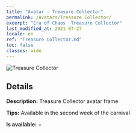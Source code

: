 ```yaml
---
title: "Avatar - Treasure Collector"
permalink: /Avatars/Treasure Collector/
excerpt: "Era of Chaos  Treasure Collector"
last_modified_at: 2021-07-27
locale: en
ref: "Treasure Collector.md"
toc: false
classes: wide
---
```

 ![Treasure Collector](/images/a/avatarFrame_19.png)

## Details

 **Description:** Treasure Collector avatar frame 

 **Tips:** Available in the second week of the carnival 

 **Is available:**  + 

